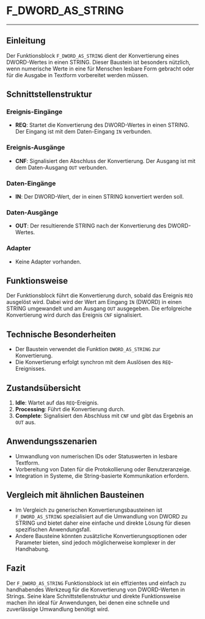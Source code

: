 # F_DWORD_AS_STRING

* * * * * * * * * *
## Einleitung
Der Funktionsblock `F_DWORD_AS_STRING` dient der Konvertierung eines DWORD-Wertes in einen STRING. Dieser Baustein ist besonders nützlich, wenn numerische Werte in eine für Menschen lesbare Form gebracht oder für die Ausgabe in Textform vorbereitet werden müssen.

## Schnittstellenstruktur

### **Ereignis-Eingänge**
- **REQ**: Startet die Konvertierung des DWORD-Wertes in einen STRING. Der Eingang ist mit dem Daten-Eingang `IN` verbunden.

### **Ereignis-Ausgänge**
- **CNF**: Signalisiert den Abschluss der Konvertierung. Der Ausgang ist mit dem Daten-Ausgang `OUT` verbunden.

### **Daten-Eingänge**
- **IN**: Der DWORD-Wert, der in einen STRING konvertiert werden soll.

### **Daten-Ausgänge**
- **OUT**: Der resultierende STRING nach der Konvertierung des DWORD-Wertes.

### **Adapter**
- Keine Adapter vorhanden.

## Funktionsweise
Der Funktionsblock führt die Konvertierung durch, sobald das Ereignis `REQ` ausgelöst wird. Dabei wird der Wert am Eingang `IN` (DWORD) in einen STRING umgewandelt und am Ausgang `OUT` ausgegeben. Die erfolgreiche Konvertierung wird durch das Ereignis `CNF` signalisiert.

## Technische Besonderheiten
- Der Baustein verwendet die Funktion `DWORD_AS_STRING` zur Konvertierung.
- Die Konvertierung erfolgt synchron mit dem Auslösen des `REQ`-Ereignisses.

## Zustandsübersicht
1. **Idle**: Wartet auf das `REQ`-Ereignis.
2. **Processing**: Führt die Konvertierung durch.
3. **Complete**: Signalisiert den Abschluss mit `CNF` und gibt das Ergebnis an `OUT` aus.

## Anwendungsszenarien
- Umwandlung von numerischen IDs oder Statuswerten in lesbare Textform.
- Vorbereitung von Daten für die Protokollierung oder Benutzeranzeige.
- Integration in Systeme, die String-basierte Kommunikation erfordern.

## Vergleich mit ähnlichen Bausteinen
- Im Vergleich zu generischen Konvertierungsbausteinen ist `F_DWORD_AS_STRING` spezialisiert auf die Umwandlung von DWORD zu STRING und bietet daher eine einfache und direkte Lösung für diesen spezifischen Anwendungsfall.
- Andere Bausteine könnten zusätzliche Konvertierungsoptionen oder Parameter bieten, sind jedoch möglicherweise komplexer in der Handhabung.

## Fazit
Der `F_DWORD_AS_STRING` Funktionsblock ist ein effizientes und einfach zu handhabendes Werkzeug für die Konvertierung von DWORD-Werten in Strings. Seine klare Schnittstellenstruktur und direkte Funktionsweise machen ihn ideal für Anwendungen, bei denen eine schnelle und zuverlässige Umwandlung benötigt wird.
